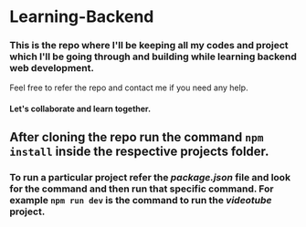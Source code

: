 # Learning-Backend

### This is the repo where I'll be keeping all my codes and project which I'll be going through and building while learning backend web development.  
Feel free to refer the repo and contact me if you need any help.
#### Let's collaborate and learn together.

## After cloning the repo run the command ``` npm install ``` inside the respective projects folder.
### To run a particular project refer the ***package.json*** file and look for the command and then run that specific command. For example ``` npm run dev ``` is the command to run the ***videotube*** project.
